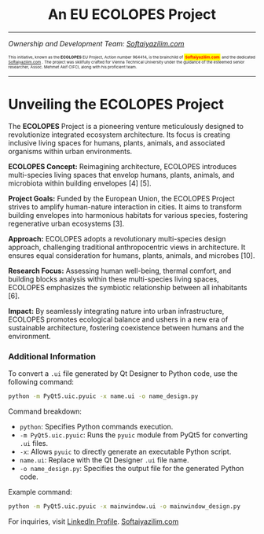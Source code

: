 # <div align="center"> An EU ECOLOPES Project </div>
-----
*Ownership and Development Team: [Softaiyazilim.com](https://www.softaiyazilim.com)*


<span style="font-size:6pt;">

This initiative, known as the **ECOLOPES** EU Project, Action number 964414, is the brainchild of <span style="background-color: yellow; color: red; padding: 2px; font-weight: bold;"> Softaiyazilim.com</span> and the dedicated [Softaiyazilim.com](https://www.softaiyazilim.com) . The project was skillfully crafted for Vienna Technical University under the guidance of the esteemed senior researcher, Assoc. Mehmet Akif CIFCI, along with his proficient team.

</span>


----

# Unveiling the ECOLOPES Project

The **ECOLOPES** Project is a pioneering venture meticulously designed to revolutionize integrated ecosystem architecture. Its focus is creating inclusive living spaces for humans, plants, animals, and associated organisms within urban environments.

**ECOLOPES Concept:** Reimagining architecture, ECOLOPES introduces multi-species living spaces that envelop humans, plants, animals, and microbiota within building envelopes [4] [5].

**Project Goals:** Funded by the European Union, the ECOLOPES Project strives to amplify human-nature interaction in cities. It aims to transform building envelopes into harmonious habitats for various species, fostering regenerative urban ecosystems [3].

**Approach:** ECOLOPES adopts a revolutionary multi-species design approach, challenging traditional anthropocentric views in architecture. It ensures equal consideration for humans, plants, animals, and microbes [10].

**Research Focus:** Assessing human well-being, thermal comfort, and building blocks analysis within these multi-species living spaces, ECOLOPES emphasizes the symbiotic relationship between all inhabitants [6].

**Impact:** By seamlessly integrating nature into urban infrastructure, ECOLOPES promotes ecological balance and ushers in a new era of sustainable architecture, fostering coexistence between humans and the environment.

### Additional Information

To convert a `.ui` file generated by Qt Designer to Python code, use the following command:

```bash
python -m PyQt5.uic.pyuic -x name.ui -o name_design.py
```

Command breakdown:

- `python`: Specifies Python commands execution.
- `-m PyQt5.uic.pyuic`: Runs the `pyuic` module from PyQt5 for converting `.ui` files.
- `-x`: Allows `pyuic` to directly generate an executable Python script.
- `name.ui`: Replace with the Qt Designer `.ui` file name.
- `-o name_design.py`: Specifies the output file for the generated Python code.

Example command:

```bash
python -m PyQt5.uic.pyuic -x mainwindow.ui -o mainwindow_design.py
```

For inquiries, visit [LinkedIn Profile](https://www.linkedin.com/in/themanoftalent).
[Softaiyazilim.com](https://www.softaiyazilim.com)

